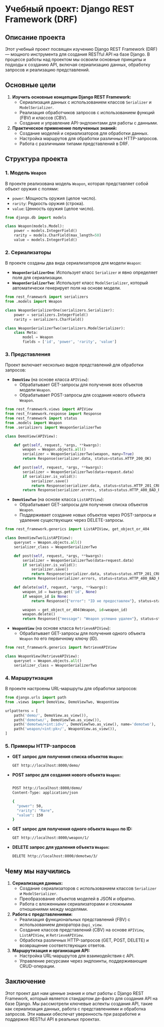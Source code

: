 # Учебный проект: Django REST Framework (DRF)

## Описание проекта

Этот учебный проект посвящен изучению Django REST Framework (DRF) — мощного инструмента для создания RESTful API на базе Django. В процессе работы над проектом мы освоили основные принципы и подходы к созданию API, включая сериализацию данных, обработку запросов и реализацию представлений.

## Основные цели

1. **Изучить основные концепции Django REST Framework:**
    - Сериализация данных с использованием классов `Serializer` и `ModelSerializer`.
    - Реализация обработчиков запросов с использованием функций (FBV) и классов (CBV).
    - Создание и управление API-эндпоинтами для работы с данными.
2. **Практическое применение полученных знаний:**
    - Создание моделей и сериализаторов для обработки данных.
    - Настройка маршрутов для обработки различных HTTP-запросов.
    - Работа с различными типами представлений в DRF.

## Структура проекта

### 1. **Модель `Weapon`**

В проекте реализована модель `Weapon`, которая представляет собой объект оружия с полями:

- `power`: Мощность оружия (целое число).
- `rarity`: Редкость оружия (строка).
- `value`: Ценность оружия (целое число).

```python
from django.db import models

class Weapon(models.Model):
    power = models.IntegerField()
    rarity = models.CharField(max_length=50)
    value = models.IntegerField()
```

### 2. **Сериализаторы**

В проекте созданы два вида сериализаторов для модели `Weapon`:

- **`WeaponSerializerOne`**: Использует класс `Serializer` и явно определяет поля для сериализации.
- **`WeaponSerializerTwo`**: Использует класс `ModelSerializer`, который автоматически генерирует поля на основе модели.

```python
from rest_framework import serializers
from .models import Weapon

class WeaponSerializerOne(serializers.Serializer):
    power = serializers.IntegerField()
    rarity = serializers.CharField()

class WeaponSerializerTwo(serializers.ModelSerializer):
    class Meta:
        model = Weapon
        fields = ['id', 'power', 'rarity', 'value']
```

### 3. **Представления**

Проект включает несколько видов представлений для обработки запросов:

- **`DemoView`** (на основе класса `APIView`):
    - Обрабатывает GET-запросы для получения всех объектов модели `Weapon`.
    - Обрабатывает POST-запросы для создания нового объекта `Weapon`.

```python
from rest_framework.views import APIView
from rest_framework.response import Response
from rest_framework import status
from .models import Weapon
from .serializers import WeaponSerializerTwo

class DemoView(APIView):

    def get(self, request, *args, **kwargs):
        weapon = Weapon.objects.all()
        serializer = WeaponSerializerTwo(weapon, many=True)
        return Response(serializer.data, status=status.HTTP_200_OK)

    def post(self, request, *args, **kwargs):
        serializer = WeaponSerializerTwo(data=request.data)
        if serializer.is_valid():
            serializer.save()
            return Response(serializer.data, status=status.HTTP_201_CREATED)
        return Response(serializer.errors, status=status.HTTP_400_BAD_REQUEST)
```

- **`DemoViewTwo`** (на основе класса `ListAPIView`):
    - Обрабатывает GET-запросы для получения списка объектов `Weapon`.
    - Поддерживает создание новых объектов через POST-запросы и удаление существующих через DELETE-запросы.

```python
from rest_framework.generics import ListAPIView, get_object_or_404

class DemoViewTwo(ListAPIView):
    queryset = Weapon.objects.all()
    serializer_class = WeaponSerializerTwo

    def post(self, request, *args, **kwargs):
        serializer = WeaponSerializerTwo(data=request.data)
        if serializer.is_valid():
            serializer.save()
            return Response(serializer.data, status=status.HTTP_201_CREATED)
        return Response(serializer.errors, status=status.HTTP_400_BAD_REQUEST)

    def delete(self, request, *args, **kwargs):
        weapon_id = kwargs.get('id', None)
        if weapon_id is None:
            return Response({"error": "ID не предоставлен"}, status=status.HTTP_400_BAD_REQUEST)

        weapon = get_object_or_404(Weapon, id=weapon_id)
        weapon.delete()
        return Response({"message": "Weapon успешно удален"}, status=status.HTTP_204_NO_CONTENT)
```

- **`WeaponView`** (на основе класса `RetrieveAPIView`):
    - Обрабатывает GET-запросы для получения одного объекта `Weapon` по его первичному ключу (ID).

```python
from rest_framework.generics import RetrieveAPIView

class WeaponView(RetrieveAPIView):
    queryset = Weapon.objects.all()
    serializer_class = WeaponSerializerTwo
```

### 4. **Маршрутизация**

В проекте настроены URL-маршруты для обработки запросов:

```python
from django.urls import path
from .views import DemoView, DemoViewTwo, WeaponView

urlpatterns = [
    path('demo/', DemoView.as_view()),
    path('demotwo/', DemoViewTwo.as_view()),
    path('demotwo/<int:id>/', DemoViewTwo.as_view(), name='demotwo'),
    path('weapon/<int:pk>/', WeaponView.as_view()),
]
```

### 5. **Примеры HTTP-запросов**

- **GET запрос для получения списка объектов `Weapon`:**
    
    ```bash
    GET http://localhost:8000/demo/
    ```
    
- **POST запрос для создания нового объекта `Weapon`:**
    
    ```bash

    POST http://localhost:8000/demo/
    Content-Type: application/json
    
    {
      "power": 50,
      "rarity": "Rare",
      "value": 150
    }
    
    ```
    
- **GET запрос для получения одного объекта `Weapon` по ID:**
    
    ```bash
    GET http://localhost:8000/weapon/1/
    ```
    
- **DELETE запрос для удаления объекта `Weapon`:**
    
    ```bash
    DELETE http://localhost:8000/demotwo/3/
    ```
    

## Чему мы научились

1. **Сериализация данных:**
    - Создание сериализаторов с использованием классов `Serializer` и `ModelSerializer`.
    - Преобразование объектов моделей в JSON и обратно.
    - Работа с вложенными сериализаторами и сложными отношениями между моделями.
2. **Работа с представлениями:**
    - Реализация функциональных представлений (FBV) с использованием декоратора `@api_view`.
    - Создание классов представлений (CBV) на основе `APIView`, `ListAPIView`, и `RetrieveAPIView`.
    - Обработка различных HTTP-запросов (GET, POST, DELETE) и возвращение соответствующих ответов.
3. **Маршрутизация и организация API:**
    - Настройка URL-маршрутов для взаимодействия с API.
    - Управление ресурсами через эндпоинты, поддерживающие CRUD-операции.

## Заключение

Этот проект дал нам ценные знания и опыт работы с Django REST Framework, который является стандартом де-факто для создания API на базе Django. Мы рассмотрели ключевые аспекты создания API, такие как сериализация данных, работа с представлениями и обработка запросов. Эти навыки обеспечат уверенность при разработке и поддержке RESTful API в реальных проектах.